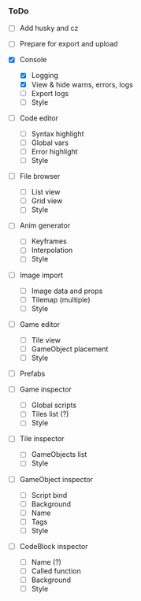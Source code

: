 ### ToDo

 - [ ] Add husky and cz
 - [ ] Prepare for export and upload

 - [x] Console
   - [x] Logging
   - [x] View & hide warns, errors, logs
   - [ ] Export logs
   - [ ] Style
 - [ ] Code editor
   - [ ] Syntax highlight
   - [ ] Global vars
   - [ ] Error highlight
   - [ ] Style
 - [ ] File browser
   - [ ] List view
   - [ ] Grid view
   - [ ] Style
 - [ ] Anim generator
   - [ ] Keyframes
   - [ ] Interpolation 
   - [ ] Style
 - [ ] Image import
   - [ ] Image data and props 
   - [ ] Tilemap (multiple)
   - [ ] Style
 - [ ] Game editor
   - [ ] Tile view
   - [ ] GameObject placement 
   - [ ] Style
 - [ ] Prefabs
 - [ ] Game inspector
   - [ ] Global scripts
   - [ ] Tiles list (?)
   - [ ] Style
 - [ ] Tile inspector
   - [ ] GameObjects list 
   - [ ] Style
 - [ ] GameObject inspector
   - [ ] Script bind
   - [ ] Background
   - [ ] Name
   - [ ] Tags
   - [ ] Style
 - [ ] CodeBlock inspector
   - [ ] Name (?)
   - [ ] Called function
   - [ ] Background 
   - [ ] Style
